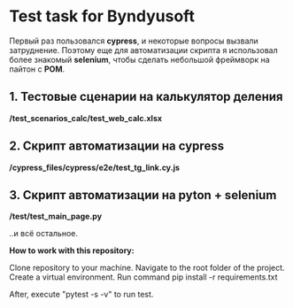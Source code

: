 ﻿# Test task for Byndyusoft
Первый раз пользовался __cypress__, и некоторые вопросы вызвали затруднение.
Поэтому еще для автоматизации скрипта я использовал более знакомый __selenium__, чтобы сделать небольшой фреймворк на пайтон с __POM__.


## 1. Тестовые сценарии на калькулятор деления
__/test_scenarios_calc/test_web_calc.xlsx__ 

## 2. Скрипт автоматизации на cypress
__/cypress_files/cypress/e2e/test_tg_link.cy.js__ 

## 3. Скрипт автоматизации на pyton + selenium
__/test/test_main_page.py__

..и всё остальное.


__How to work with this repository:__


Clone repository to your machine.
Navigate to the root folder of the project.
Create a virtual environment.
Run command pip install -r requirements.txt

After, execute "pytest -s -v" to run test.

